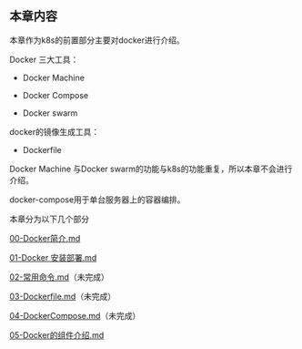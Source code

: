 ## 本章内容

本章作为k8s的前置部分主要对docker进行介绍。

Docker 三大工具：

- Docker Machine

- Docker Compose

- Docker swarm

docker的镜像生成工具：

- Dockerfile

Docker Machine 与Docker swarm的功能与k8s的功能重复，所以本章不会进行介绍。

docker-compose用于单台服务器上的容器编排。

本章分为以下几个部分

[00-Docker简介.md](https://github.com/huruizhi/Knowledge-warehouse/blob/master/k8s-docker/docker/00-Docker%E7%AE%80%E4%BB%8B.md)

[01-Docker 安装部署.md](https://github.com/huruizhi/Knowledge-warehouse/blob/master/k8s-docker/docker/01-Docker%20%E5%AE%89%E8%A3%85%E9%83%A8%E7%BD%B2.md)

[02-常用命令.md](https://github.com/huruizhi/Knowledge-warehouse/blob/master/k8s-docker/docker/02-%E5%B8%B8%E7%94%A8%E5%91%BD%E4%BB%A4.md)（未完成）

[03-Dockerfile.md](https://github.com/huruizhi/Knowledge-warehouse/blob/master/k8s-docker/docker/03-Dockerfile.md)（未完成）

[04-DockerCompose.md](https://github.com/huruizhi/Knowledge-warehouse/blob/master/k8s-docker/docker/04-DockerCompose.md)（未完成）

[05-Docker的组件介绍.md](https://github.com/huruizhi/Knowledge-warehouse/blob/master/k8s-docker/docker/05-Docker%E7%9A%84%E7%BB%84%E4%BB%B6%E4%BB%8B%E7%BB%8D.md)
